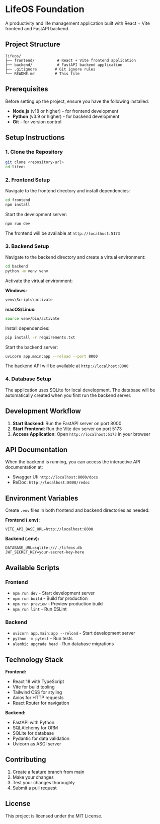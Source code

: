 # LifeOS Foundation

A productivity and life management application built with React + Vite frontend and FastAPI backend.

## Project Structure

```
lifeos/
├── frontend/          # React + Vite frontend application
├── backend/           # FastAPI backend application
├── .gitignore        # Git ignore rules
└── README.md         # This file
```

## Prerequisites

Before setting up the project, ensure you have the following installed:

- **Node.js** (v18 or higher) - for frontend development
- **Python** (v3.9 or higher) - for backend development
- **Git** - for version control

## Setup Instructions

### 1. Clone the Repository

```bash
git clone <repository-url>
cd lifeos
```

### 2. Frontend Setup

Navigate to the frontend directory and install dependencies:

```bash
cd frontend
npm install
```

Start the development server:

```bash
npm run dev
```

The frontend will be available at `http://localhost:5173`

### 3. Backend Setup

Navigate to the backend directory and create a virtual environment:

```bash
cd backend
python -m venv venv
```

Activate the virtual environment:

**Windows:**
```bash
venv\Scripts\activate
```

**macOS/Linux:**
```bash
source venv/bin/activate
```

Install dependencies:

```bash
pip install -r requirements.txt
```

Start the backend server:

```bash
uvicorn app.main:app --reload --port 8000
```

The backend API will be available at `http://localhost:8000`

### 4. Database Setup

The application uses SQLite for local development. The database will be automatically created when you first run the backend server.

## Development Workflow

1. **Start Backend**: Run the FastAPI server on port 8000
2. **Start Frontend**: Run the Vite dev server on port 5173
3. **Access Application**: Open `http://localhost:5173` in your browser

## API Documentation

When the backend is running, you can access the interactive API documentation at:
- Swagger UI: `http://localhost:8000/docs`
- ReDoc: `http://localhost:8000/redoc`

## Environment Variables

Create `.env` files in both frontend and backend directories as needed:

**Frontend (.env):**
```
VITE_API_BASE_URL=http://localhost:8000
```

**Backend (.env):**
```
DATABASE_URL=sqlite:///./lifeos.db
JWT_SECRET_KEY=your-secret-key-here
```

## Available Scripts

### Frontend
- `npm run dev` - Start development server
- `npm run build` - Build for production
- `npm run preview` - Preview production build
- `npm run lint` - Run ESLint

### Backend
- `uvicorn app.main:app --reload` - Start development server
- `python -m pytest` - Run tests
- `alembic upgrade head` - Run database migrations

## Technology Stack

**Frontend:**
- React 18 with TypeScript
- Vite for build tooling
- Tailwind CSS for styling
- Axios for HTTP requests
- React Router for navigation

**Backend:**
- FastAPI with Python
- SQLAlchemy for ORM
- SQLite for database
- Pydantic for data validation
- Uvicorn as ASGI server

## Contributing

1. Create a feature branch from main
2. Make your changes
3. Test your changes thoroughly
4. Submit a pull request

## License

This project is licensed under the MIT License.